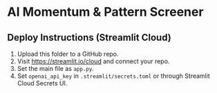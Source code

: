 # AI Momentum & Pattern Screener

## Deploy Instructions (Streamlit Cloud)
1. Upload this folder to a GitHub repo.
2. Visit https://streamlit.io/cloud and connect your repo.
3. Set the main file as `app.py`.
4. Set `openai_api_key` in `.streamlit/secrets.toml` or through Streamlit Cloud Secrets UI.

